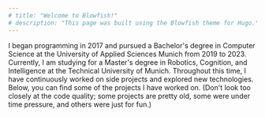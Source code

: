 ```yaml
---
# title: "Welcome to Blowfish!"
# description: "This page was built using the Blowfish theme for Hugo."
---
```


I began programming in 2017 and pursued a Bachelor's degree in Computer Science at the University of Applied Sciences Munich from 2019 to 2023. Currently, I am studying for a Master's degree in Robotics, Cognition, and Intelligence at the Technical University of Munich. Throughout this time, I have continuously worked on side projects and explored new technologies. Below, you can find some of the projects I have worked on. (Don't look too closely at the code quality; some projects are pretty old, some were under time pressure, and others were just for fun.)
